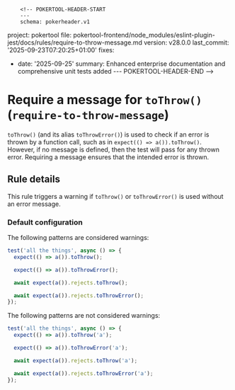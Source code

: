         <!-- POKERTOOL-HEADER-START
        ---
        schema: pokerheader.v1
project: pokertool
file: pokertool-frontend/node_modules/eslint-plugin-jest/docs/rules/require-to-throw-message.md
version: v28.0.0
last_commit: '2025-09-23T07:20:25+01:00'
fixes:
- date: '2025-09-25'
  summary: Enhanced enterprise documentation and comprehensive unit tests added
        ---
        POKERTOOL-HEADER-END -->
# Require a message for `toThrow()` (`require-to-throw-message`)

`toThrow()` (and its alias `toThrowError()`) is used to check if an error is
thrown by a function call, such as in `expect(() => a()).toThrow()`. However, if
no message is defined, then the test will pass for any thrown error. Requiring a
message ensures that the intended error is thrown.

## Rule details

This rule triggers a warning if `toThrow()` or `toThrowError()` is used without
an error message.

### Default configuration

The following patterns are considered warnings:

```js
test('all the things', async () => {
  expect(() => a()).toThrow();

  expect(() => a()).toThrowError();

  await expect(a()).rejects.toThrow();

  await expect(a()).rejects.toThrowError();
});
```

The following patterns are not considered warnings:

```js
test('all the things', async () => {
  expect(() => a()).toThrow('a');

  expect(() => a()).toThrowError('a');

  await expect(a()).rejects.toThrow('a');

  await expect(a()).rejects.toThrowError('a');
});
```
